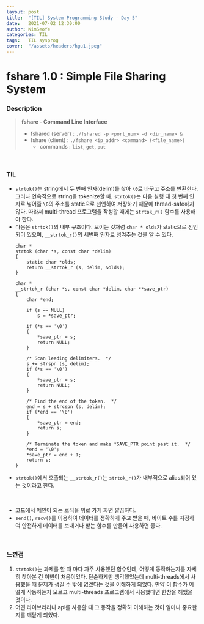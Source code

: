 ```yaml
---
layout: post
title:  "[TIL] System Programming Study - Day 5"
date:   2021-07-02 12:30:00
author: KimSeoYe
categories: TIL
tags:   TIL sysprog
cover:  "/assets/headers/hgu1.jpeg"
---
```

# fshare 1.0 : Simple File Sharing System

### Description
> **fshare - Command Line Interface**<br>
> - fshared (server) : `./fshared -p <port_num> -d <dir_name> &`
> - fshare (client) : `./fshare <ip_addr> <command> (<file_name>)`<br>
>     - commands : `list`, `get`, `put` <br>

<br>

### TIL

-  `strtok()`는 string에서 두 번째 인자(delim)를 찾아 `\0`로 바꾸고 주소를 반환한다. 그러나 연속적으로 string을 tokenize할 때, `strtok()`는 다음 실행 때 첫 번째 인자로 넣어줄 `\0`의 주소를 static으로 선언하여 저장하기 때문에 thread-safe하지 않다. 따라서 multi-thread 프로그램을 작성할 때에는 `strtok_r()` 함수를 사용해야 한다.
-  다음은 `strtok()`의 내부 구조이다. 보이는 것처럼 `char * olds`가 static으로 선언되어 있으며, `__strtok_r()`의 세번째 인자로 넘겨주는 것을 알 수 있다.
    ```
    char *
    strtok (char *s, const char *delim)
    {
        static char *olds;
        return __strtok_r (s, delim, &olds);
    }

    char *
    __strtok_r (char *s, const char *delim, char **save_ptr)
    {   
        char *end;
        
        if (s == NULL)
            s = *save_ptr;

        if (*s == '\0')
        {
            *save_ptr = s;
            return NULL;
        }
            
        /* Scan leading delimiters.  */
        s += strspn (s, delim);
        if (*s == '\0')
        {
            *save_ptr = s;
            return NULL;
        }

        /* Find the end of the token.  */
        end = s + strcspn (s, delim);
        if (*end == '\0')
        {
            *save_ptr = end;
            return s;
        }

        /* Terminate the token and make *SAVE_PTR point past it.  */
        *end = '\0';
        *save_ptr = end + 1;
        return s;
    }
    ```
-  `strtok()`에서 호출되는 `__strtok_r()`는 `strtok_r()`가 내부적으로 alias되어 있는 것이라고 한다.

<br>

-  코드에서 메인이 되는 로직을 위로 가게 짜면 깔끔하다.
-  `send()`, `recv()`를 이용하여 데이터를 정확하게 주고 받을 때, 바이트 수를 지정하여 안전하게 데이터를 보내거나 받는 함수를 만들어 사용하면 좋다.

<br>

### 느낀점
1. `strtok()`는 과제를 할 때 마다 자주 사용했던 함수인데, 어떻게 동작하는지를 자세히 찾아본 건 이번이 처음이었다. 단순하게만 생각했었는데 multi-threads에서 사용했을 때 문제가 생길 수 밖에 없겠다는 것을 이해하게 되었다. 만약 이 함수가 어떻게 작동하는지 모르고 multi-threads 프로그램에서 사용했다면 한참을 헤맸을 것이다.
2. 어떤 라이브러리나 api를 사용할 때 그 동작을 정확히 이해하는 것이 얼마나 중요한지를 깨닫게 되었다.